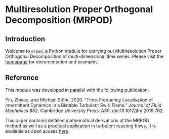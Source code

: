 # Multiresolution Proper Orthogonal Decomposition (MRPOD)

## Introduction

Welcome to ``mrpod``, a Python module for carrying out Multiresolution Proper Orthogonal Decomposition of multi-dimensional time series. Please visit the [homepage](https://mrpod.readthedocs.io) for documentation and examples.

## Reference

This module was developed in parallel with the following publication:

Yin, Zhiyao, and Michael Stöhr. 2020. “Time–Frequency Localisation of Intermittent Dynamics in a Bistable Turbulent Swirl Flame.” _Journal of Fluid Mechanics_ 882. Cambridge University Press: A30. doi:10.1017/jfm.2019.762.

This paper contains detailed mathematical derivations of the MRPOD method as well as a practical application in turbulent reacting flows. It is available as open access [here](https://doi.org/10.1017/jfm.2019.762).

